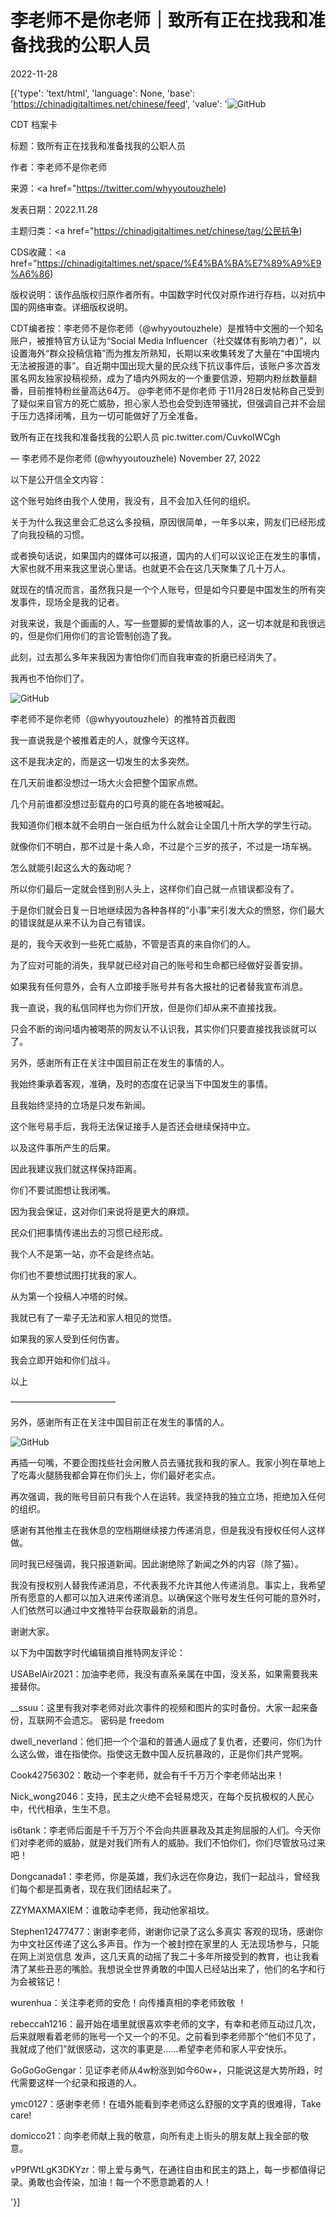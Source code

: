 # 李老师不是你老师｜致所有正在找我和准备找我的公职人员

2022-11-28

[{'type': 'text/html', 'language': None, 'base': 'https://chinadigitaltimes.net/chinese/feed', 'value': '![GitHub](https://chinadigitaltimes.net/chinese/files/2022/11/image-1669635044021-768x560.png)

CDT 档案卡

标题：致所有正在找我和准备找我的公职人员

作者：李老师不是你老师

来源：<a href="https://twitter.com/whyyoutouzhele)

发表日期：2022.11.28

主题归类：<a href="https://chinadigitaltimes.net/chinese/tag/公民抗争)

CDS收藏：<a href="https://chinadigitaltimes.net/space/%E4%BA%BA%E7%89%A9%E9%A6%86)

版权说明：该作品版权归原作者所有。中国数字时代仅对原作进行存档，以对抗中国的网络审查。详细版权说明。







CDT编者按：李老师不是你老师（@whyyoutouzhele）是推特中文圈的一个知名账户，被推特官方认证为“Social Media Influencer（社交媒体有影响力者）”，以设置海外“群众投稿信箱”而为推友所熟知，长期以来收集转发了大量在“中国境内无法被报道的事”。自近期中国出现大量的民众线下抗议事件后，该账户多次首发匿名网友独家投稿视频，成为了墙内外网友的一个重要信源，短期内粉丝数量翻番，目前推特粉丝量高达64万。 @李老师不是你老师 于11月28日发帖称自己受到了疑似来自官方的死亡威胁，担心家人恐也会受到连带骚扰，但强调自己并不会屈于压力选择闭嘴，且为一切可能做好了万全准备。





致所有正在找我和准备找我的公职人员 pic.twitter.com/CuvkoIWCgh

&mdash; 李老师不是你老师 (@whyyoutouzhele) November 27, 2022



以下是公开信全文内容：

这个账号始终由我个人使用，我没有，且不会加入任何的组织。

关于为什么我这里会汇总这么多投稿，原因很简单，一年多以来，网友们已经形成了向我投稿的习惯。

或者换句话说，如果国内的媒体可以报道，国内的人们可以议论正在发生的事情，大家也就不用来我这里说心里话。也就更不会在这几天聚集了几十万人。

就现在的情况而言，虽然我只是一个个人账号，但是如今只要是中国发生的所有突发事件，现场全是我的记者。

对我来说，我是个画画的人，写一些蹩脚的爱情故事的人，这一切本就是和我很远的，但是你们用你们的言论管制创造了我。

此刻，过去那么多年来我因为害怕你们而自我审查的折磨已经消失了。

我再也不怕你们了。

![GitHub](https://chinadigitaltimes.net/chinese/files/2022/11/image-1669635044021.png)

李老师不是你老师（@whyyoutouzhele）的推特首页截图

我一直说我是个被推着走的人，就像今天这样。

这不是我决定的，而是这一切发生的太多突然。

在几天前谁都没想过一场大火会把整个国家点燃。

几个月前谁都没想过彭载舟的口号真的能在各地被喊起。

我知道你们根本就不会明白一张白纸为什么就会让全国几十所大学的学生行动。

就像你们不明白，那不过是十条人命，不过是个三岁的孩子，不过是一场车祸。

怎么就能引起这么大的轰动呢？

所以你们最后一定就会怪到别人头上，这样你们自己就一点错误都没有了。

于是你们就会日复一日地继续因为各种各样的“小事”来引发大众的愤怒，你们最大的错误就是从来不认为自己有错误。

是的，我今天收到一些死亡威胁，不管是否真的来自你们的人。

为了应对可能的消失，我早就已经对自己的账号和生命都已经做好妥善安排。

如果我有任何意外，会有人立即接手账号并有各大报社的记者替我宣布消息。

我一直说，我的私信同样也为你们开放，但是你们却从来不直接找我。

只会不断的询问墙内被喝茶的网友认不认识我，其实你们只要直接找我谈就可以了。

另外，感谢所有正在关注中国目前正在发生的事情的人。

我始终秉承着客观，准确，及时的态度在记录当下中国发生的事情。

且我始终坚持的立场是只发布新闻。

这个账号易手后，我将无法保证接手人是否还会继续保持中立。

以及这件事所产生的后果。

因此我建议我们就这样保持距离。

你们不要试图想让我闭嘴。

因为我会保证，这对你们来说将是更大的麻烦。

民众们把事情传递出去的习惯已经形成。

我个人不是第一站，亦不会是终点站。

你们也不要想试图打扰我的家人。

从为第一个投稿人冲塔的时候。

我就已有了一辈子无法和家人相见的觉悟。

如果我的家人受到任何伤害。

我会立即开始和你们战斗。

以上

————————————

另外，感谢所有正在关注中国目前正在发生的事情的人。

![GitHub](https://chinadigitaltimes.net/chinese/files/2022/11/image-1669634867463.png)

再插一句嘴，不要企图找些社会闲散人员去骚扰我和我的家人。我家小狗在草地上了吃毒火腿肠我都会算在你们头上，你们最好老实点。

再次强调，我的账号目前只有我个人在运转。我坚持我的独立立场，拒绝加入任何的组织。

感谢有其他推主在我休息的空档期继续接力传递消息，但是我没有授权任何人这样做。

同时我已经强调，我只报道新闻。因此谢绝除了新闻之外的内容（除了猫）。

我没有授权别人替我传递消息，不代表我不允许其他人传递消息。事实上，我希望所有愿意的人都可以加入进来传递消息。以确保这个账号发生任何可能的意外时，人们依然可以通过中文推特平台获取最新的消息。

谢谢大家。

以下为中国数字时代编辑摘自推特网友评论：



USABelAir2021：加油李老师，我没有直系亲属在中国，没关系，如果需要我来接替你。

__ssuu：这里有我对李老师对此次事件的视频和图片的实时备份。大家一起来备份，互联网不会遗忘。  密码是 freedom

dwell_neverland：他们把一个个温和的普通人逼成了复仇者，还要问，你们为什么这么做，谁在指使你。指使这无数中国人反抗暴政的，正是你们共产党啊。

Cook42756302：敢动一个李老师，就会有千千万万个李老师站出来！

Nick_wong2046：支持，民主之火绝不会轻易熄灭，在每个反抗极权的人民心中，代代相承，生生不息。

is6tank：李老师后面是千千万万个不会向共匪暴政及其走狗屈服的人们。今天你们对李老师的威胁，就是对我们所有人的威胁。我们不怕你们，你们尽管放马过来吧！

Dongcanada1：李老师，你是英雄，我们永远在你身边，我们一起战斗，曾经我们每个都是孤勇者，现在我们团结起来了。

ZZYMAXMAXIEM：谁敢动李老师，我动他家祖坟。

Stephen12477477：谢谢李老师，谢谢你记录了这么多真实 客观的现场，感谢你为中文社区传递了这么多声音。作为一个被封控在家里的人  无法现场参与，只能在网上浏览信息 发声，这几天真的动摇了我二十多年所接受到的教育，也让我看清了某些丑恶的嘴脸。我想说全世界勇敢的中国人已经站出来了，他们的名字和行为会被铭记！

wurenhua：关注李老师的安危！向传播真相的李老师致敬 ！

rebeccah1216：最开始在墙里就很喜欢李老师的文字，有幸和老师互动过几次，后来就眼看着老师的账号一个又一个的不见。之前看到李老师那个“他们不见了，我就成了他们”就很感动，这次的事更是……希望李老师和家人平安快乐。

GoGoGoGengar：见证李老师从4w粉涨到如今60w+，只能说这是大势所趋，时代需要这样一个纪录和报道的人。

ymc0127：感谢李老师！在墙外能看到李老师这么舒服的文字真的很难得，Take care!

domicco21：向李老师献上我的敬意，向所有走上街头的朋友献上我全部的敬意。

vP9fWtLgK3DKYzr：带上爱与勇气，在通往自由和民主的路上，每一步都值得记录。勇敢也会传染，加油！每一个不愿意跪着的人！

'}]